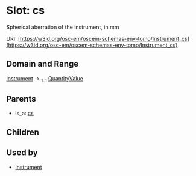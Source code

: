 
# Slot: cs

Spherical aberration of the instrument, in mm

URI: [https://w3id.org/osc-em/oscem-schemas-env-tomo/Instrument_cs](https://w3id.org/osc-em/oscem-schemas-env-tomo/Instrument_cs)


## Domain and Range

[Instrument](Instrument.md) &#8594;  <sub>1..1</sub> [QuantityValue](QuantityValue.md)

## Parents

 *  is_a: [cs](cs.md)

## Children


## Used by

 * [Instrument](Instrument.md)
